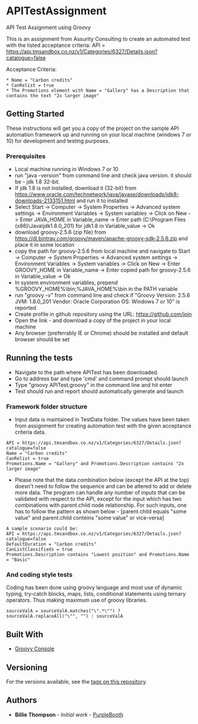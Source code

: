 # APITestAssignment
API Test Assignment using Groovy

This is an assignment from Assurity Consulting to create an automated test with the listed acceptance criteria:
API = https://api.tmsandbox.co.nz/v1/Categories/6327/Details.json?catalogue=false

Acceptance Criteria:

	* Name = "Carbon credits"
	* CanRelist = true
	* The Promotions element with Name = "Gallery" has a Description that contains the text "2x larger image" 

## Getting Started

These instructions will get you a copy of the project on the sample API automation framework up and running on your local machine (windows 7 or 10) for development and testing purposes. 


### Prerequisites

* Local machine running in Windows 7 or 10
* run "java -version" from command line and check java version. it should be - jdk 1.8 32-bit. 
* If jdk 1.8 is not installed, download it (32-bit) from https://www.oracle.com/technetwork/java/javase/downloads/jdk8-downloads-2133151.html and run it to installed
* Select Start -> Computer -> System Properties -> Advanced system settings -> Environment Variables -> System variables -> Click on New -> Enter JAVA_HOME in Variable_name -> Enter path (C:\Program Files (x86)\Java\jdk1.8.0_201) for jdk1.8 in Variable_value -> Ok
* download groovy-2.5.6 (zip file) from https://dl.bintray.com/groovy/maven/apache-groovy-sdk-2.5.6.zip and place it in some location
* copy the path for groovy-2.5.6 from local machine and navigate to Start -> Computer -> System Properties -> Advanced system settings -> Environment Variables -> System variables -> Click on New -> Enter GROOVY_HOME in Variable_name -> Enter copied path for groovy-2.5.6 in Variable_value -> Ok
* In system environment variables, prepend %GROOVY_HOME%\bin;%JAVA_HOME%\bin in the PATH variable
* run "groovy -v" from command line and check if "Groovy Version: 2.5.6 JVM: 1.8.0_201 Vendor: Oracle Corporation OS: Windows 7 or 10" is reported 
* Create profile in github repository using the URL: https://github.com/join
* Open the link - and download a copy of the project in your local machine
* Any browser (preferrably IE or Chrome) should be installed and default browser should be set

## Running the tests

* Navigate to the path where APITest has been downloaded.
* Go to address bar and type 'cmd' and command prompt should launch
* Type "groovy APITest.groovy" in the command line and hit enter
* Test should run and report should automatically generate and launch

### Framework folder structure


* Input data is maintained in TestData folder. The values have been taken from assignment for creating automation test with the given acceptance criteria data. 
```
API = https://api.tmsandbox.co.nz/v1/Categories/6327/Details.json?catalogue=false
Name = "Carbon credits"
CanRelist = true
Promotions.Name = "Gallery" and Promotions.Description contains "2x larger image"
```
* Please note that the data combination below (except the API at the top) doesn't need to follow the sequence and can be altered to add or delete more data. The program can handle any number of inputs that can be validated with respect to the API, except for the input which has two combinations with parent.child node relationship. For such inputs, one has to follow the pattern as shown below - [parent.child equals "some value" and parent.child conteins "some value" or vice-versa]
```
A sample scenario could be:
API = https://api.tmsandbox.co.nz/v1/Categories/6327/Details.json?catalogue=false
DefaultDuration = "Carbon credits"
CanListClassifieds = true
Promotions.Description contains "Lowest position" and Promotions.Name = "Basic"
```

### And coding style tests

Coding has been done using groovy language and most use of dynamic typing, try-catch blocks, maps, lists, conditional statements using ternary operators. Thus making maximum use of groovy libraries.

```
sourceValA = sourceValA.matches("\".*\"") ? sourceValA.replaceAll("\"", "") : sourceValA
```

## Built With

* [Groovy Console](https://dl.bintray.com/groovy/maven/apache-groovy-sdk-2.5.6.zip)

## Versioning

For the versions available, see the [tags on this repository](https://github.com/your/project/tags). 

## Authors

* **Billie Thompson** - *Initial work* - [PurpleBooth](https://github.com/PurpleBooth)
